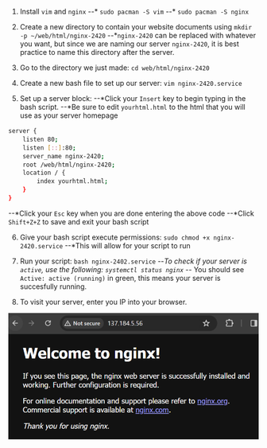 1. Install `vim` and `nginx`
--* `sudo pacman -S vim`
--* `sudo pacman -S nginx`

2. Create a new directory to contain your website documents using `mkdir -p ~/web/html/nginx-2420`
--*`nginx-2420` can be replaced with whatever you want, but since we are naming our server `nginx-2420`, it is best practice to name this directory after the server.

3. Go to the directory we just made: `cd web/html/nginx-2420`

4. Create a new bash file to set up our server: `vim nginx-2420.service`

5. Set up a server block:
--*Click your `Insert` key to begin typing in the bash script.
--*Be sure to edit `yourhtml.html` to the html that you will use as your server homepage
```bash
server {
    listen 80;
    listen [::]:80;
    server_name nginx-2420;
    root /web/html/nginx-2420;
    location / {
        index yourhtml.html;
    }
}
```
--*Click your `Esc` key when you are done entering the above code
--*Click `Shift+Z+Z` to save and exit your bash script

6. Give your bash script execute permissions: `sudo chmod +x nginx-2420.service`
--*This will allow for your script to run

7. Run your script: `bash nginx-2402.service`
--*To check if your server is `active`, use the following: `systemctl status nginx`
--* You should see `Active: active (running)` in green, this means your server is succesfully running.

8. To visit your server, enter you IP into your browser.

![alt text](image.png)